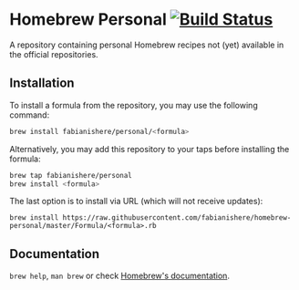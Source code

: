 Homebrew Personal
[![Build Status](https://travis-ci.com/fabianishere/homebrew-personal.svg?branch=master)](https://travis-ci.com/fabianishere/homebrew-personal)
=================
A repository containing personal Homebrew recipes not (yet) available in the official
repositories.

## Installation
To install a formula from the repository, you may use the following command:
```bash
brew install fabianishere/personal/<formula>
```

Alternatively, you may add this repository to your taps before installing the
formula:

```bash
brew tap fabianishere/personal
brew install <formula>
```

The last option is to install via URL (which will not receive updates):

```
brew install https://raw.githubusercontent.com/fabianishere/homebrew-personal/master/Formula/<formula>.rb
```

## Documentation

`brew help`, `man brew` or check [Homebrew's documentation](https://docs.brew.sh).
